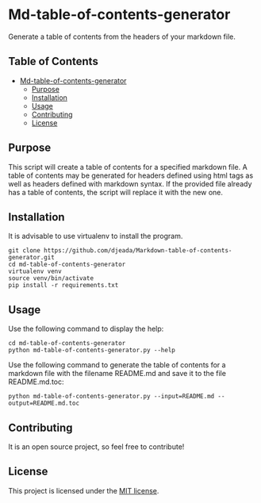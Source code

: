 # Md-table-of-contents-generator
Generate a table of contents from the headers of your markdown file.

## Table of Contents
<!--ts-->

- [Md-table-of-contents-generator](#Md-table-of-contents-generator)
  - [Purpose](#Purpose)
  - [Installation](#Installation)
  - [Usage](#Usage)
  - [Contributing](#Contributing)
  - [License](#License)

<!--te-->

## Purpose

This script will create a table of contents for a specified markdown file.
A table of contents may be generated for headers defined using html tags as well as headers defined with markdown syntax.
If the provided file already has a table of contents, the script will replace it with the new one.

## Installation

It is advisable to use virtualenv to install the program.

    git clone https://github.com/djeada/Markdown-table-of-contents-generator.git
    cd md-table-of-contents-generator
    virtualenv venv
    source venv/bin/activate
    pip install -r requirements.txt

## Usage

Use the following command to display the help:

    cd md-table-of-contents-generator
    python md-table-of-contents-generator.py --help

Use the following command to generate the table of contents for a markdown file with the filename README.md and save it to the file README.md.toc: 

    python md-table-of-contents-generator.py --input=README.md --output=README.md.toc

## Contributing
It is an open source project, so feel free to contribute!

## License
This project is licensed under the <a href="https://github.com/djeada/Markdown-table-of-contents-generator/blob/master/LICENSE">MIT license</a>.
